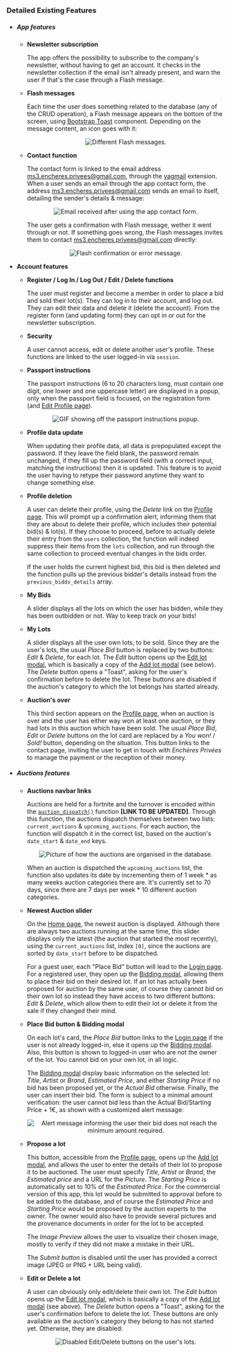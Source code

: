 ### Detailed Existing Features

- ##### App features

  - **Newsletter subscription**

    The app offers the possibility to subscribe to the company's newsletter, without having to get an account. It checks in the newsletter collection if the email isn't already present, and warn the user if that's the case through a Flash message. 

  - **Flash messages**

    Each time the user does something related to the database (any of the CRUD operation), a Flash message appears on the bottom of the screen, using [Bootstrap Toast](https://getbootstrap.com/docs/5.0/components/toasts/) component. Depending on the message content, an icon goes with it:

    <p align="center">
      <img src="https://github.com/LuciusVH/encheres-exclusives/blob/main/static/docs/readme-img/flash-messages.png" alt="Different Flash messages."/>
    </p>

  - **Contact function**

    The contact form is linked to the email address ms3.encheres.privees@gmail.com, through the [yagmail](https://github.com/kootenpv/yagmail) extension. When a user sends an email through the app contact form, the address ms3.encheres.privees@gmail.com sends an email to itself, detailing the sender's details & message:

    <p align="center">
      <img src="https://github.com/LuciusVH/encheres-exclusives/blob/main/static/docs/readme-img/test-email.png" alt="Email received after using the app contact form."/>
    </p>

    The user gets a confirmation with Flash message, wether it went through or not. If something goes wrong, the Flash messages invites them to contact ms3.encheres.privees@gmail.com directly:

    <p align="center">
      <img src="https://github.com/LuciusVH/encheres-exclusives/blob/main/static/docs/readme-img/contact-flash-message.png" alt="Flash confirmation or error message."/>
    </p>

- **Account features**

  - **Register / Log In / Log Out / Edit / Delete functions**

    The user must register and become a member in order to place a bid and sold their lot(s). They can log in to their account, and log out. They can edit their data and delete it (delete the account). From the register form (and updating form) they can opt in or out for the newsletter subscription.

  - **Security**

    A user cannot access, edit or delete another user's profile. These functions are linked to the user logged-in via `session`.

  - **Passport instructions**

    The passport instructions (6 to 20 characters long, must contain one digit, one lower and one uppercase letter) are displayed in a popup, only when the passport field is focused, on the registration form (and <u>Edit Profile page</u>). 

    <p align="center">
      <img src="https://github.com/LuciusVH/encheres-exclusives/blob/main/static/docs/readme-img/password-instructions.gif" alt="GIF showing off the passport instructions popup."/>
    </p>

  - **Profile data update**

    When updating their profile data, all data is prepopulated except the password. If they leave the field blank, the password remain unchanged, if they fill up the password field (with a correct input, matching the instructions) then it is updated. This feature is to avoid the user having to retype their password anytime they want to change something else.

  - **Profile deletion**

    A user can delete their profile, using the *Delete* link on the <u>Profile page</u>. This will prompt up a confirmation alert, informing them that they are about to delete their profile, which includes their potential bid(s) & lot(s). If they choose to proceed, before to actually delete their entry from the `users` collection, the function will indeed suppress their items from the `lots` collection, and run through the same collection to proceed eventual changes in the bids order. 

    If the user holds the current highest bid, this bid is then deleted and the function pulls up the previous bidder's details instead from the `previous_bidds_details` array.

  - **My Bids**

    A slider displays all the lots on which the user has bidden, while they has been outbidden or not. Way to keep track on your bids! 

  - **My Lots**

    A slider displays all the user own lots, to be sold. Since they are the user's lots, the usual *Place Bid* button is replaced by two buttons: *Edit* & *Delete*, for each lot. The *Edit* button opens up the <u>Edit lot modal</u>, which is basically a copy of the <u>Add lot modal</u> (see below). The *Delete* button opens a "Toast", asking for the user's confirmation before to delete the lot. These buttons are disabled if the auction's category to which the lot belongs has started already. 

  - **Auction's over**
  
    This third section appears on the <u>Profile page</u>, when an auction is over and the user has either way won at least one auction, or they had lots in this auction which have been sold. The usual *Place Bid*, *Edit* or *Delete* buttons on the lot card are replaced by a *You won!* / *Sold!* button, depending on the situation. This button links to the contact page, inviting the user to get in touch with *Enchères Privées* to manage the payment or the reception of their money. 

- ##### Auctions features

  - **Auctions navbar links**

    Auctions are held for a fortnite and the turnover is encoded within the [`auction_dispatch()`]() function **[LINK TO BE UPDATED]**. Through this function, the auctions dispatch themselves between two lists: `current_auctions` & `upcoming_auctions`. For each auction, the function will dispatch it in the correct list, based on the auction's `date_start` & `date_end` keys. 

    <p align="center">
      <img src="https://github.com/LuciusVH/encheres-exclusives/blob/main/static/docs/readme-img/auction-dates-keys.png" alt="Picture of how the auctions are organised in the database."/>
    </p> 
    
    When an auction is dispatched the `upcoming_auctions` list, the function also updates its date by incrementing them of 1 week * as many weeks auction categories there are. It's currently set to 70 days, since there are 7 days per week * 10 different auction categories.

  - **Newest Auction slider**

    On the <u>Home page</u>, the newest auction is displayed. Although there are always two auctions running at the same time, this slider displays only the latest (the auction that started the most recently), using the `current_auctions` list, index `[0]`, since the auctions are sorted by `date_start` before to be dispatched. 

    For a guest user, each "Place Bid" button will lead to the <u>Login page</u>. For a registered user, they open up the <u>Bidding modal</u>, allowing them to place their bid on their desired lot. If an lot has actually been proposed for auction by the same user, of course they cannot bid on their own lot so instead they have access to two different buttons: *Edit* & *Delete*, which allow them to edit their lot or delete it from the sale if they changed their mind. 

  - **Place Bid button & Bidding modal**

    On each lot's card, the *Place Bid* button links to the <u>Login page</u> if the user is not already logged-in, else it opens up the <u>Bidding modal</u>. Also, this button is shown to logged-in user who are not the owner of the lot. You cannot bid on your own lot, in all logic.

    The <u>Bidding modal</u> display basic information on the selected lot: *Title*, *Artist* or *Brand*, *Estimated Price*, and either *Starting Price* if no bid has been proposed yet, or the *Actual Bid* otherwise. Finally, the user can insert their bid. The form is subject to a minimal amount verification: the user cannot bid less than the Actual Bid/Starting Price + 1€, as shown with a customized alert message:

    <p align="center">
      <img src="https://github.com/LuciusVH/encheres-exclusives/blob/main/static/docs/readme-img/min-bid-alert.png" alt="Alert message informing the user their bid does not reach the minimum amount required."/>
    </p>

  - **Propose a lot**

    This button, accessible from the <u>Profile page</u>, opens up the <u>Add lot modal</u>, and allows the user to enter the details of their lot to propose it to be auctioned. The user must specify *Title*, *Artist* or *Brand*, the *Estimated price* and a URL for the *Picture*. The *Starting Price* is automatically set to 10% of the *Estimated Price*. For the commercial version of this app, this lot would be submitted to approval before to be added to the database, and of course the *Estimated Price* and *Starting Price* would be proposed by the auction experts to the owner. The owner would also have to provide several pictures and the provenance documents in order for the lot to be accepted. 

    The *Image Preview* allows the user to visualize their chosen image, mostly to verify if they did not make a mistake in their URL. 

    The *Submit button* is disabled until the user has provided a correct image (JPEG or PNG + URL being valid).
    
  - **Edit or Delete a lot**

    A user can obviously only edit/delete their own lot. The *Edit* button opens up the <u>Edit lot modal</u>, which is basically a copy of the <u>Add lot modal</u> (see above). The *Delete* button opens a "Toast", asking for the user's confirmation before to delete the lot. These buttons are only available as the auction's category they belong to has not started yet. Otherwise, they are disabled:

    <p align="center">
      <img src="https://github.com/LuciusVH/encheres-exclusives/blob/main/static/docs/readme-img/disabled-action-buttons.png" alt="Disabled Edit/Delete buttons on the user's lots."/>
    </p>